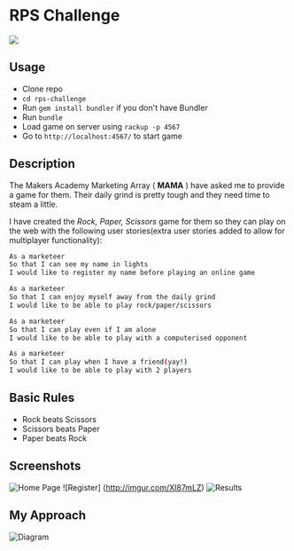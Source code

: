 # RPS Challenge

<img src='http://cdn-images.threadless.com/threadless-shop/products/6181/1272x920design_01.jpg'/>

Usage
-------

* Clone repo
* ```cd rps-challenge```
* Run ```gem install bundler``` if you don't have Bundler
* Run ```bundle```
* Load game on server using ```rackup -p 4567```
* Go to ```http://localhost:4567/``` to start game


Description
----

The Makers Academy Marketing Array ( **MAMA** ) have asked me to provide a game for them. Their daily grind is pretty tough and they need time to steam a little.

I have created the _Rock, Paper, Scissors_ game for them so they can play on the web with the following user stories(extra user stories added to allow for multiplayer functionality):

```sh
As a marketeer
So that I can see my name in lights
I would like to register my name before playing an online game

As a marketeer
So that I can enjoy myself away from the daily grind
I would like to be able to play rock/paper/scissors

As a marketeer
So that I can play even if I am alone
I would like to be able to play with a computerised opponent

As a marketeer
So that I can play when I have a friend(yay!)
I would like to be able to play with 2 players
```

## Basic Rules

- Rock beats Scissors
- Scissors beats Paper
- Paper beats Rock

Screenshots
----
![Home Page](http://imgur.com/wqRSMrO)
![Register] (http://imgur.com/XI87mLZ)
![Results](http://imgur.com/elE5r16)

My Approach
----
![Diagram](http://i.imgur.com/j7tL7xA.jpg)
